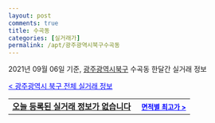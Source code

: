 ```yaml
---
layout: post
comments: true
title: 수곡동
categories: [실거래가]
permalink: /apt/광주광역시북구수곡동
---
```


2021년 09월 06일 기준, <a href="/apt/광주광역시북구">광주광역시북구</a> 수곡동 한달간 실거래 정보

<a style="color: blue;" href="/apt/광주광역시북구">< 광주광역시 북구 전체 실거래 정보</a>
<!---- start ---->
<table>
  <tr>
    <td colspan="4" style="font-weight: bold;"><a href="/apt/광주광역시북구수곡동{name_without_space}">오늘 등록된 실거래 정보가 없습니다</a> &nbsp;&nbsp;&nbsp; <a style="color: blue; font-size: smaller;" href="/apt/광주광역시북구수곡동{name_without_space}">면적별 최고가 ></a></td>
  </tr>
    
</table>
<!---- end ---->
    